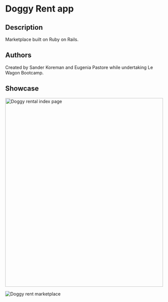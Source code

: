 <h1>Doggy Rent app</h1>
<h2>Description</h2>
  <p> Marketplace built on Ruby on Rails. </p>
  
  <h2>Authors</h2>
Created by Sander Koreman and Eugenia Pastore while undertaking Le Wagon Bootcamp.

<h2>Showcase</h2>
<img src="https://ibb.co/h9vqsJf" alt="Doggy rental index page" width="500" height="600">

![Doggy rent marketplace](https://ibb.co/h9vqsJf)
